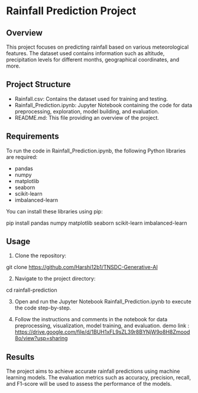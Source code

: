 # Rainfall Prediction Project

## Overview
This project focuses on predicting rainfall based on various meteorological features. The dataset used contains information such as altitude, precipitation levels for different months, geographical coordinates, and more.

## Project Structure
- Rainfall.csv: Contains the dataset used for training and testing.
- Rainfall_Prediction.ipynb: Jupyter Notebook containing the code for data preprocessing, exploration, model building, and evaluation.
- README.md: This file providing an overview of the project.

## Requirements
To run the code in Rainfall_Prediction.ipynb, the following Python libraries are required:
- pandas
- numpy
- matplotlib
- seaborn
- scikit-learn
- imbalanced-learn

You can install these libraries using pip:


pip install pandas numpy matplotlib seaborn scikit-learn imbalanced-learn


## Usage
1. Clone the repository:


git clone https://github.com/Harshi12b1/TNSDC-Generative-AI


2. Navigate to the project directory:


cd rainfall-prediction


3. Open and run the Jupyter Notebook Rainfall_Prediction.ipynb to execute the code step-by-step.

4. Follow the instructions and comments in the notebook for data preprocessing, visualization, model training, and evaluation.
demo link : https://drive.google.com/file/d/1BUH1xFL9sZL39r8BYNjW9o8H8Zmood8o/view?usp=sharing

## Results
The project aims to achieve accurate rainfall predictions using machine learning models. The evaluation metrics such as accuracy, precision, recall, and F1-score will be used to assess the performance of the models.
